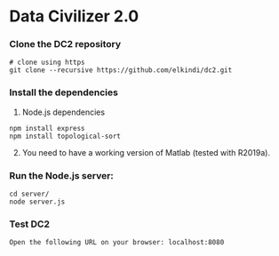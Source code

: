 # Data Civilizer 2.0

### Clone the DC2 repository
```
# clone using https
git clone --recursive https://github.com/elkindi/dc2.git
```
    

### Install the dependencies

1. Node.js dependencies
```
npm install express
npm install topological-sort
```

2. You need to have a working version of Matlab (tested with R2019a).

### Run the Node.js server:
```
cd server/
node server.js
```

### Test DC2
```
Open the following URL on your browser: localhost:8080
```
